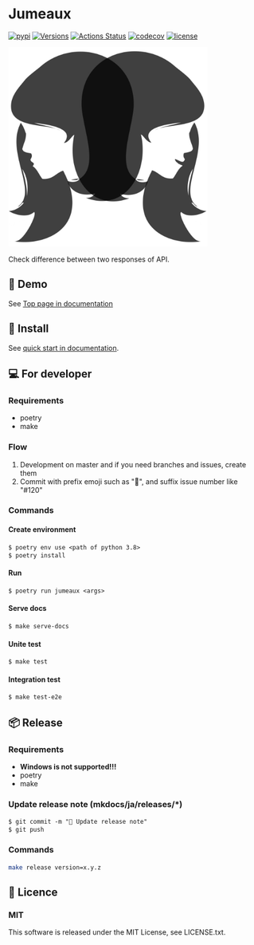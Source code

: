 Jumeaux
=======

[![pypi](https://img.shields.io/pypi/v/jumeaux.svg)](https://pypi.org/project/jumeaux/)
[![Versions](https://img.shields.io/pypi/pyversions/jumeaux.svg)](https://pypi.org/project/jumeaux/)
[![Actions Status](https://github.com/tadashi-aikawa/jumeaux/workflows/Tests/badge.svg)](https://github.com/tadashi-aikawa/jumeaux/actions)
[![codecov](https://codecov.io/gh/tadashi-aikawa/jumeaux/branch/master/graph/badge.svg)](https://codecov.io/gh/tadashi-aikawa/jumeaux)
[![license](https://img.shields.io/github/license/mashape/apistatus.svg)](https://github.com/tadashi-aikawa/jumeaux/blob/master/LICENSE)

<img src="https://github.com/tadashi-aikawa/jumeaux/blob/master/logo.png?raw=true" width=400 height=400 />

Check difference between two responses of API.


🎥 Demo
---------

See [Top page in documentation](https://tadashi-aikawa.github.io/jumeaux/)


🦉 Install
------------

See [quick start in documentation](https://tadashi-aikawa.github.io/jumeaux/ja/getstarted/quickstart/).


💻 For developer
------------------

### Requirements

* poetry
* make

### Flow

1. Development on master and if you need branches and issues, create them
2. Commit with prefix emoji such as "📝", and suffix issue number like "#120"

### Commands

#### Create environment

```
$ poetry env use <path of python 3.8>
$ poetry install
```

#### Run

```
$ poetry run jumeaux <args>
```

#### Serve docs

```
$ make serve-docs
```

#### Unite test

```
$ make test
```

#### Integration test

```
$ make test-e2e
```



📦 Release
------------

### Requirements

* **Windows is not supported!!!**
* poetry
* make

### Update release note (mkdocs/ja/releases/*)

```
$ git commit -m "📝 Update release note"
$ git push
```

### Commands

```bash
make release version=x.y.z
```

🎫 Licence
------------

### MIT

This software is released under the MIT License, see LICENSE.txt.

